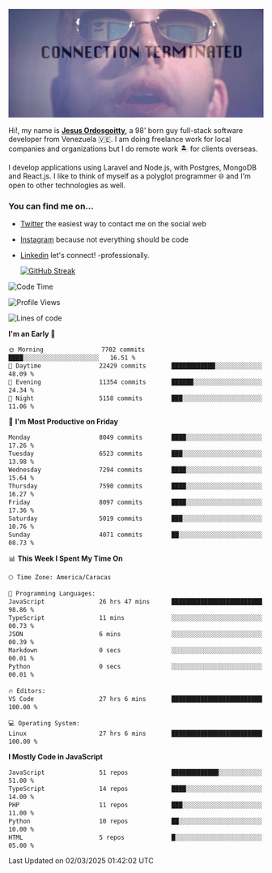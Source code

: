 ![hackers movie reference](./disconnected.jpg)

Hi!, my name is [**Jesus Ordosgoitty**](https://jodaz.dev), a 98' born guy full-stack software developer from Venezuela 🇻🇪. I am doing freelance work for local companies and organizations but I do remote work 🏝️ for clients overseas. 

I develop applications using Laravel and Node.js, with Postgres, MongoDB and React.js. I like to think of myself as a polyglot programmer 🌐 and I'm open to other technologies as well.

### You can find me on...

- [Twitter](https://twitter.com/jodaz_) the easiest way to contact me on the social web
- [Instagram](https://instagram.com/jodaz_) because not everything should be code
- [Linkedin](https://linkedin.com/in/jodaz) let's connect! -professionally.


    [![GitHub Streak](https://streak-stats.demolab.com?user=jodaz&theme=tokyonight)](https://git.io/streak-stats)

<!--START_SECTION:waka-->
![Code Time](http://img.shields.io/badge/Code%20Time-7%2C196%20hrs%201%20min-blue)

![Profile Views](http://img.shields.io/badge/Profile%20Views-0-blue)

![Lines of code](https://img.shields.io/badge/From%20Hello%20World%20I%27ve%20Written-83.0%20million%20lines%20of%20code-blue)

**I'm an Early 🐤** 

```text
🌞 Morning                7702 commits        ████░░░░░░░░░░░░░░░░░░░░░   16.51 % 
🌆 Daytime                22429 commits       ████████████░░░░░░░░░░░░░   48.09 % 
🌃 Evening                11354 commits       ██████░░░░░░░░░░░░░░░░░░░   24.34 % 
🌙 Night                  5158 commits        ███░░░░░░░░░░░░░░░░░░░░░░   11.06 % 
```
📅 **I'm Most Productive on Friday** 

```text
Monday                   8049 commits        ████░░░░░░░░░░░░░░░░░░░░░   17.26 % 
Tuesday                  6523 commits        ███░░░░░░░░░░░░░░░░░░░░░░   13.98 % 
Wednesday                7294 commits        ████░░░░░░░░░░░░░░░░░░░░░   15.64 % 
Thursday                 7590 commits        ████░░░░░░░░░░░░░░░░░░░░░   16.27 % 
Friday                   8097 commits        ████░░░░░░░░░░░░░░░░░░░░░   17.36 % 
Saturday                 5019 commits        ███░░░░░░░░░░░░░░░░░░░░░░   10.76 % 
Sunday                   4071 commits        ██░░░░░░░░░░░░░░░░░░░░░░░   08.73 % 
```


📊 **This Week I Spent My Time On** 

```text
🕑︎ Time Zone: America/Caracas

💬 Programming Languages: 
JavaScript               26 hrs 47 mins      █████████████████████████   98.86 % 
TypeScript               11 mins             ░░░░░░░░░░░░░░░░░░░░░░░░░   00.73 % 
JSON                     6 mins              ░░░░░░░░░░░░░░░░░░░░░░░░░   00.39 % 
Markdown                 0 secs              ░░░░░░░░░░░░░░░░░░░░░░░░░   00.01 % 
Python                   0 secs              ░░░░░░░░░░░░░░░░░░░░░░░░░   00.01 % 

🔥 Editors: 
VS Code                  27 hrs 6 mins       █████████████████████████   100.00 % 

💻 Operating System: 
Linux                    27 hrs 6 mins       █████████████████████████   100.00 % 
```

**I Mostly Code in JavaScript** 

```text
JavaScript               51 repos            █████████████░░░░░░░░░░░░   51.00 % 
TypeScript               14 repos            ████░░░░░░░░░░░░░░░░░░░░░   14.00 % 
PHP                      11 repos            ███░░░░░░░░░░░░░░░░░░░░░░   11.00 % 
Python                   10 repos            ██░░░░░░░░░░░░░░░░░░░░░░░   10.00 % 
HTML                     5 repos             █░░░░░░░░░░░░░░░░░░░░░░░░   05.00 % 
```




 Last Updated on 02/03/2025 01:42:02 UTC
<!--END_SECTION:waka-->
